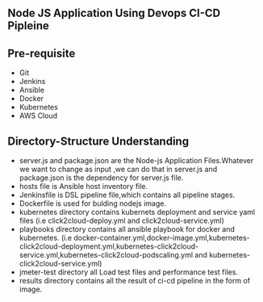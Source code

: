 Node JS Application Using Devops CI-CD Pipleine
------------------------------------------------

Pre-requisite
-----------------
  - Git
  - Jenkins
  - Ansible
  - Docker
  - Kubernetes 
  - AWS Cloud
 
 Directory-Structure Understanding
 -------------------------------------
  - server.js and package.json are the Node-js Application Files.Whatever we want to change as input ,we can do that in server.js and package.json is the dependency for server.js file.
  - hosts file is Ansible host inventory file.
  - Jenkinsfile is DSL pipeline file,which contains all pipeline stages.
  - Dockerfile is used for bulding nodejs image.
  - kubernetes directory contains kubernets deployment and service  yaml files (i.e  click2cloud-deploy.yml and click2cloud-service.yml)
  - playbooks directory contains all ansible playbook for docker and kubernetes. (i.e docker-container.yml,docker-image.yml,kubernetes-click2cloud-deployment.yml,kubernetes-click2cloud-service.yml,kubernetes-click2cloud-podscaling.yml and kubernetes-click2cloud-service.yml) 
  - jmeter-test directory all Load test files and performance test files.
  - results directory contains all the result of ci-cd pipeline in the form of image.
  




